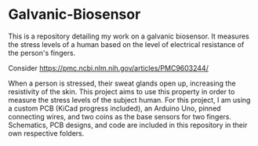 # Galvanic-Biosensor
This is a repository detailing my work on a galvanic biosensor. It measures the stress levels of a human based on the level of electrical resistance of the person's fingers.

Consider https://pmc.ncbi.nlm.nih.gov/articles/PMC9603244/

When a person is stressed, their sweat glands open up, increasing the resistivity of the skin. This project aims to use this property in order to measure the stress levels of 
the subject human. For this project, I am using a custom PCB (KiCad progress included), an Arduino Uno, pinned connecting wires, and two coins as the base sensors for two fingers. Schematics, PCB designs, and code are included in this repository in their own respective folders.
